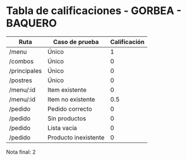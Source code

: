 # Tabla de calificaciones - GORBEA - BAQUERO

| Ruta         | Caso de prueba       | Calificación |
| ------------ | -------------------- | ------------ |
| /menu        | Único                | 1            |
| /combos      | Único                | 0            |
| /principales | Único                | 0            |
| /postres     | Único                | 0            |
| /menu/:id    | Item existente       | 0            |
| /menu/:id    | Item no existente    | 0.5          |
| /pedido      | Pedido correcto      | 0            |
| /pedido      | Sin productos        | 0            |
| /pedido      | Lista vacía          | 0            |
| /pedido      | Producto inexistente | 0            |

Nota final: 2
